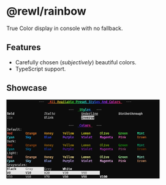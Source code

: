 # @rewl/rainbow

True Color display in console with no fallback.

## Features

- Carefully chosen (*subjectively*) beautiful colors.
- TypeScript support.

## Showcase

<img src='./docs/show.png' width=400>